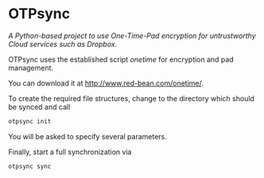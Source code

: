 OTPsync
========

_A Python-based project to use One-Time-Pad encryption for untrustworthy Cloud services such as Dropbox._

OTPsync uses the established script *onetime* for encryption and pad management. 

You can download it at http://www.red-bean.com/onetime/.

To create the required file structures, change to the directory which should be synced and call
```bash
otpsync init
```
You will be asked to specify several parameters.

Finally, start a full synchronization via
```bash
otpsync sync
```
